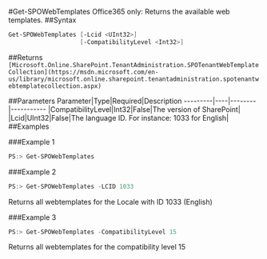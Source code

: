 #Get-SPOWebTemplates
Office365 only: Returns the available web templates.
##Syntax
```powershell
Get-SPOWebTemplates [-Lcid <UInt32>]
                    [-CompatibilityLevel <Int32>]
```


##Returns
```[Microsoft.Online.SharePoint.TenantAdministration.SPOTenantWebTemplateCollection](https://msdn.microsoft.com/en-us/library/microsoft.online.sharepoint.tenantadministration.spotenantwebtemplatecollection.aspx)```

##Parameters
Parameter|Type|Required|Description
---------|----|--------|-----------
|CompatibilityLevel|Int32|False|The version of SharePoint|
|Lcid|UInt32|False|The language ID. For instance: 1033 for English|
##Examples

###Example 1
```powershell
PS:> Get-SPOWebTemplates
```


###Example 2
```powershell
PS:> Get-SPOWebTemplates -LCID 1033
```
Returns all webtemplates for the Locale with ID 1033 (English)

###Example 3
```powershell
PS:> Get-SPOWebTemplates -CompatibilityLevel 15
```
Returns all webtemplates for the compatibility level 15
